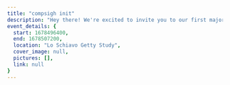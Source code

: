 ```yaml
---
title: "compsigh init"
description: "Hey there! We're excited to invite you to our first major club event! Come hang out + have dinner with us and meet other cool students who are interested in CS, engineering, design, and more. Two of our goals are to design and host student-run events, and making the CS department a more engaging and social space. Throughout the semester and beyond, we'll be doing this through socials, workshops (hosted by and for students — that could be you!), and working closely with the department. If meeting cool people, learning useful and relevant skills, and experiencing CS in a more chill and collaborative way sound good to you, come join us! :) (Plus free food, lol) We'll be talking about these things more in detail, and how you can get involved (including leadership opportunities). It's gonna be a great time and we'd love to have you there!"
event_details: {
  start: 1678496400,
  end: 1678507200,
  location: "Lo Schiavo Getty Study",
  cover_image: null,
  pictures: [],
  link: null
}
---
```

